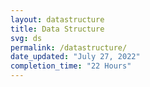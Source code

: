 ```yaml
---
layout: datastructure
title: Data Structure
svg: ds
permalink: /datastructure/
date_updated: "July 27, 2022"
completion_time: "22 Hours"
---
```


 